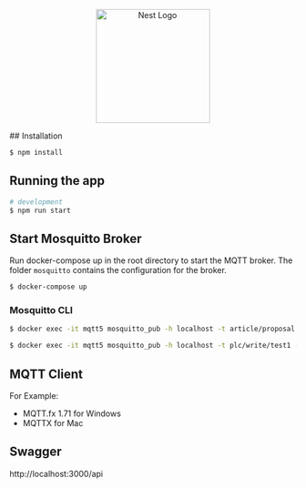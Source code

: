 <p align="center">
  <a href="http://nestjs.com/" target="blank"><img src="https://nestjs.com/img/logo-small.svg" width="200" alt="Nest Logo" /></a>
</p>
## Installation

```bash
$ npm install
```

## Running the app

```bash
# development
$ npm run start
```

## Start Mosquitto Broker

Run docker-compose up in the root directory to start the MQTT broker.
The folder `mosquitto` contains the configuration for the broker.
```bash
$ docker-compose up
```

### Mosquitto CLI
    
```bash
$ docker exec -it mqtt5 mosquitto_pub -h localhost -t article/proposal -m "test message"
 ```
```bash
$ docker exec -it mqtt5 mosquitto_pub -h localhost -t plc/write/test1 -m "123"
 ```

## MQTT Client

For Example:
- MQTT.fx 1.71 for Windows
- MQTTX  for Mac


## Swagger

http://localhost:3000/api
